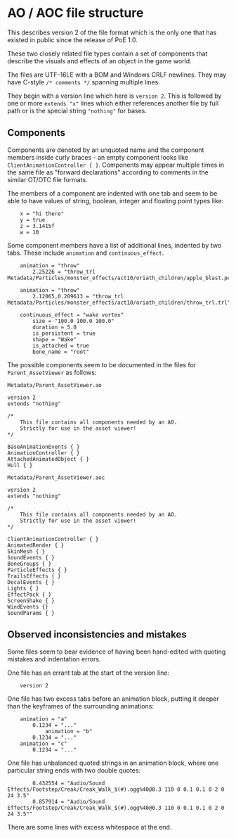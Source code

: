 # AO / AOC file structure

This describes version 2 of the file format which is the only one that has existed in public since the release of PoE 1.0.

These two closely related file types contain a set of components that describe the visuals and effects of an object in the game world.

The files are UTF-16LE with a BOM and Windows CRLF newlines. They may have C-style `/* comments */` spanning multiple lines.

They begin with a version line which here is `version 2`. This is followed by one or more `extends "x"` lines which either references another file by full path or is the special string `"nothing"` for bases.

## Components

Components are denoted by an unquoted name and the component members inside curly braces - an empty component looks like `ClientAnimationController { }`. Components may appear multiple times in the same file as "forward declarations" according to comments in the similar OT/OTC file formats.

The members of a component are indented with one tab and seem to be able to have values of string, boolean, integer and floating point types like:
```
    x = "hi there"
    y = true
    z = 3.1415f
    w = 10
```

Some component members have a list of additional lines, indented by two tabs. These include `animation` and `continuous_effect`.

```
	animation = "throw"
		2.25226 = "throw_trl Metadata/Particles/monster_effects/act10/oriath_children/apple_blast.pet"
```

```
    animation = "throw"
		2.12065,0.209613 = "throw_trl Metadata/Particles/monster_effects/act10/oriath_children/throw_trl.trl"
```

```
	continuous_effect = "wake vortex"
		size = "100.0 100.0 100.0"
		duration = 5.0
		is_persistent = true
		shape = "Wake"
		is_attached = true	
		bone_name = "root"
```

The possible components seem to be documented in the files for `Parent_AssetViewer` as follows:

`Metadata/Parent_AssetViewer.ao`
```
version 2
extends "nothing"

/*
    This file contains all components needed by an AO.
    Strictly for use in the asset viewer!
*/

BaseAnimationEvents { }
AnimationController { }
AttachedAnimatedObject { }
Hull { }
```

`Metadata/Parent_AssetViewer.aoc`
```
version 2
extends "nothing"

/*
    This file contains all components needed by an AO.
    Strictly for use in the asset viewer!
*/

ClientAnimationController { }
AnimatedRender { }
SkinMesh { }
SoundEvents { }
BoneGroups { }
ParticleEffects { }
TrailsEffects { }
DecalEvents { }
Lights { }
EffectPack { }
ScreenShake { }
WindEvents {}
SoundParams { }
```

## Observed inconsistencies and mistakes

Some files seem to bear evidence of having been hand-edited with quoting mistakes and indentation errors.

One file has an errant tab at the start of the version line:

```
    version 2
```

One file has two excess tabs before an animation block, putting it deeper than the keyframes of the surrounding animations:

```
    animation = "a"
        0.1234 = "..."
            animation = "b"
        0.1234 = "..."
    animation = "c"
        0.1234 = "..."
```

One file has unbalanced quoted strings in an animation block, where one particular string ends with two double quotes:

```
		0.432554 = "Audio/Sound Effects/Footstep/Creak/Creak_Walk_$(#).ogg%40@0.3 110 0 0.1 0.1 0 2 0 24 3.5"
		0.857914 = "Audio/Sound Effects/Footstep/Creak/Creak_Walk_$(#).ogg%40@0.3 110 0 0.1 0.1 0 2 0 24 3.5""
```

There are some lines with excess whitespace at the end.